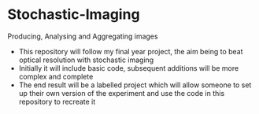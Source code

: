 # Stochastic-Imaging
Producing, Analysing and Aggregating images

- This repository will follow my final year project, the aim being to beat optical resolution with stochastic imaging
- Initially it will include basic code, subsequent additions will be more complex and complete
- The end result will be a labelled project which will allow someone to set up their own version of the experiment and use the code in this repository to recreate it
